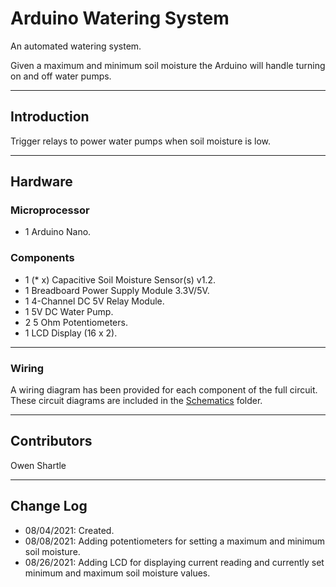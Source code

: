 # Arduino Watering System  

An automated watering system.  

Given a maximum and minimum soil moisture the Arduino will handle turning on and off water pumps.  

---

## Introduction  

Trigger relays to power water pumps when soil moisture is low.  

---

## Hardware  

### Microprocessor  

- 1 Arduino Nano.  

### Components  

- 1 (* x) Capacitive Soil Moisture Sensor(s) v1.2.  
- 1 Breadboard Power Supply Module 3.3V/5V.  
- 1 4-Channel DC 5V Relay Module.  
- 1 5V DC Water Pump.  
- 2 5 Ohm Potentiometers.  
- 1 LCD Display (16 x 2).  

---

### Wiring  

A wiring diagram has been provided for each component of the full circuit.  
These circuit diagrams are included in the [Schematics](Schematics) folder.  

---

## Contributors  

Owen Shartle  

---

## Change Log  
- 08/04/2021: Created.  
- 08/08/2021: Adding potentiometers for setting a maximum and minimum soil moisture.  
- 08/26/2021: Adding LCD for displaying current reading and currently set minimum and maximum soil moisture values.  
